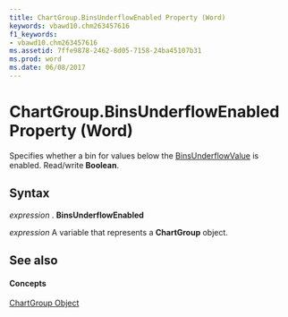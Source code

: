 ```yaml
---
title: ChartGroup.BinsUnderflowEnabled Property (Word)
keywords: vbawd10.chm263457616
f1_keywords:
- vbawd10.chm263457616
ms.assetid: 7ffe9878-2462-8d05-7158-24ba45107b31
ms.prod: word
ms.date: 06/08/2017
---
```



# ChartGroup.BinsUnderflowEnabled Property (Word)

Specifies whether a bin for values below the [BinsUnderflowValue](Word.chartgroup.binsunderflowvalue.md) is enabled. Read/write **Boolean**.


## Syntax

 _expression_ . **BinsUnderflowEnabled**

 _expression_ A variable that represents a **ChartGroup** object.


## See also


#### Concepts


[ChartGroup Object](Word.ChartGroup.md)

